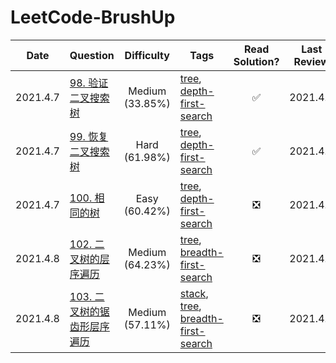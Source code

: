 # LeetCode-BrushUp

| Date | Question | Difficulty | Tags | Read Solution? | Last Review |
| --- | --- | :---: | --- | :---: | :---: | 
| 2021.4.7 | [98. 验证二叉搜索树](https://leetcode-cn.com/problems/validate-binary-search-tree/) | Medium (33.85%) | [tree](https://leetcode.com/tag/tree/), [depth-first-search](https://leetcode.com/tag/depth-first-search/) | ✅ | 2021.4.7 |
| 2021.4.7 | [99. 恢复二叉搜索树](https://leetcode-cn.com/problems/recover-binary-search-tree/description/) | Hard (61.98%) | [tree](https://leetcode.com/tag/tree/), [depth-first-search](https://leetcode.com/tag/depth-first-search/) | ✅ | 2021.4.7 |
| 2021.4.7 | [100. 相同的树](https://leetcode-cn.com/problems/same-tree/description/) | Easy (60.42%) | [tree](https://leetcode.com/tag/tree/), [depth-first-search](https://leetcode.com/tag/depth-first-search/) | ❎ | 2021.4.7 |
| 2021.4.8 | [102. 二叉树的层序遍历](https://leetcode-cn.com/problems/binary-tree-level-order-traversal/description/) | Medium (64.23%) | [tree](https://leetcode.com/tag/tree/), [breadth-first-search](https://leetcode.com/tag/breadth-first-search) | ❎ | 2021.4.8 |
| 2021.4.8 | [103. 二叉树的锯齿形层序遍历](https://leetcode-cn.com/problems/binary-tree-zigzag-level-order-traversal/description/) | Medium (57.11%) | [stack](https://leetcode.com/tag/stack), [tree](https://leetcode.com/tag/tree/), [breadth-first-search](https://leetcode.com/tag/breadth-first-search) | ❎ | 2021.4.8 |